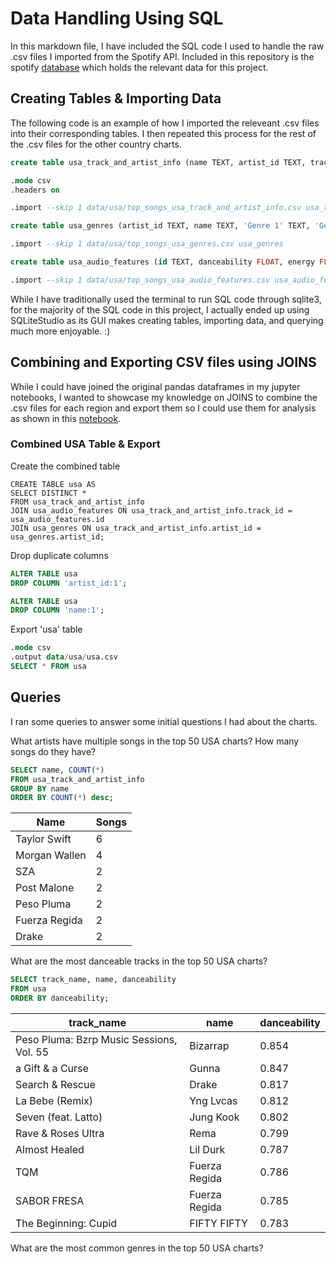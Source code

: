 # Data Handling Using SQL

In this markdown file, I have included the SQL code I used to handle the raw .csv files I imported from the Spotify API. Included in this repository is the spotify [database](spotify.db) which holds the relevant data for this project. 



## Creating Tables & Importing Data

The following code is an example of how I imported the releveant .csv files into their corresponding tables. I then repeated this process for the rest of the .csv files for the other country charts.

```SQL
create table usa_track_and_artist_info (name TEXT, artist_id TEXT, track_id TEXT, track_name TEXT, popularity INTEGER);

.mode csv
.headers on

.import --skip 1 data/usa/top_songs_usa_track_and_artist_info.csv usa_track_and_artist_info
```

```SQL
create table usa_genres (artist_id TEXT, name TEXT, 'Genre 1' TEXT, 'Genre 2' TEXT, 'Genre 3' TEXT, 'Genre 4' TEXT, 'Genre 5' TEXT, 'Genre 6' TEXT);

.import --skip 1 data/usa/top_songs_usa_genres.csv usa_genres
```

```SQL
create table usa_audio_features (id TEXT, danceability FLOAT, energy FLOAT, key INTEGER, loudness FLOAT, mode INTEGER, speechiness FLOAT, acousticness FLOAT, instrumentalness FLOAT, liveness FLOAT, valence FLOAT, tempo FLOAT,duration_ms INTEGER,time_signature INTEGER);

.import --skip 1 data/usa/top_songs_usa_audio_features.csv usa_audio_features
```

While I have traditionally used the terminal to run SQL code through sqlite3, for the majority of the SQL code in this project, I actually ended up using SQLiteStudio as its GUI makes creating tables, importing data, and querying much more enjoyable. :)



## Combining and Exporting CSV files using JOINS

While I could have joined the original pandas dataframes in my jupyter notebooks, I wanted to showcase my knowledge on JOINS to combine the .csv files for each region and export them so I could use them for analysis as shown in this [notebook](Analysis.ipynb).

### Combined USA Table & Export

Create the combined table

```
CREATE TABLE usa AS
SELECT DISTINCT *
FROM usa_track_and_artist_info
JOIN usa_audio_features ON usa_track_and_artist_info.track_id = usa_audio_features.id
JOIN usa_genres ON usa_track_and_artist_info.artist_id = usa_genres.artist_id;
```

Drop duplicate columns

```SQL
ALTER TABLE usa
DROP COLUMN 'artist_id:1';

ALTER TABLE usa
DROP COLUMN 'name:1';
```

Export 'usa' table

```SQL
.mode csv
.output data/usa/usa.csv
SELECT * FROM usa
```


## Queries

I ran some queries to answer some initial questions I had about the charts.

What artists have multiple songs in the top 50 USA charts? How many songs do they have?

```SQL
SELECT name, COUNT(*) 
FROM usa_track_and_artist_info 
GROUP BY name
ORDER BY COUNT(*) desc;
```
| Name            |Songs|
|-----------------|-----|
| Taylor Swift    |  6  |
| Morgan Wallen   |  4  |
| SZA             |  2  |
| Post Malone	  |  2  | 
| Peso Pluma	  |  2  |
| Fuerza Regida	  |  2  |  
| Drake	          |  2  |

What are the most danceable tracks in the top 50 USA charts?

```SQL
SELECT track_name, name, danceability
FROM usa
ORDER BY danceability;
```

| track_name                          | name         | danceability |
|-------------------------------------|--------------|--------------|
| Peso Pluma: Bzrp Music Sessions, Vol. 55   | Bizarrap     | 0.854 |
| a Gift & a Curse                   | Gunna        | 0.847        |
| Search & Rescue                    | Drake        | 0.817        |
| La Bebe (Remix)                    | Yng Lvcas    | 0.812        |
| Seven (feat. Latto)                | Jung Kook    | 0.802        |
| Rave & Roses Ultra                 | Rema         | 0.799        |
| Almost Healed                      | Lil Durk     | 0.787        |
| TQM                                 | Fuerza Regida| 0.786        |
| SABOR FRESA                        | Fuerza Regida| 0.785        |
| The Beginning: Cupid               | FIFTY FIFTY  | 0.783        |


What are the most common genres in the top 50 USA charts?

```SQL

```



